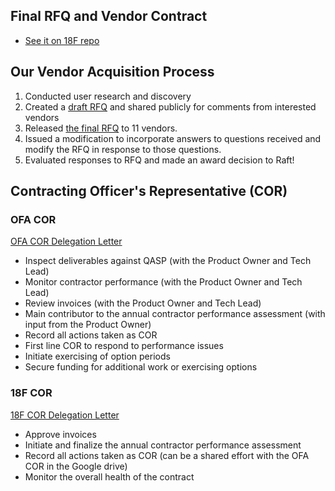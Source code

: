 ## Final RFQ and Vendor Contract
* [See it on 18F repo](https://github.com/18F/tdrs-app-rfq/blob/main/Final-RFQ/FINAL-TDRS-software-development-RFQ.md)

## Our Vendor Acquisition Process
1. Conducted user research and discovery
2. Created a [draft RFQ](https://github.com/18F/tdrs-app-rfq/tree/main/Draft-RFQ) and shared publicly for comments from interested vendors
3. Released [the final RFQ](https://github.com/18F/tdrs-app-rfq/tree/main/Final-RFQ) to 11 vendors.
4. Issued a modification to incorporate answers to questions received and modify the RFQ in response to those questions.
5. Evaluated responses to RFQ and made an award decision to Raft!

## Contracting Officer's Representative (COR)

### OFA COR
[OFA COR Delegation Letter](https://github.com/raft-tech/TANF-app/blob/raft-tdp-main/docs/Acquisition/COR%20Designation%20Letter%20Lauren%20Frohlich%20-%20TANF.pdf)

- Inspect deliverables against QASP (with the Product Owner and Tech Lead)
- Monitor contractor performance (with the Product Owner and Tech Lead)
- Review invoices (with the Product Owner and Tech Lead)
- Main contributor to the annual contractor performance assessment (with input from the Product Owner)
- Record all actions taken as COR
- First line COR to respond to performance issues
- Initiate exercising of option periods
- Secure funding for additional work or exercising options


### 18F COR
[18F COR Delegation Letter](COR%20Delegation%20Robert%20Jolly.pdf)

- Approve invoices
- Initiate and finalize the annual contractor performance assessment
- Record all actions taken as COR (can be a shared effort with the OFA COR in the Google drive)
- Monitor the overall health of the contract
